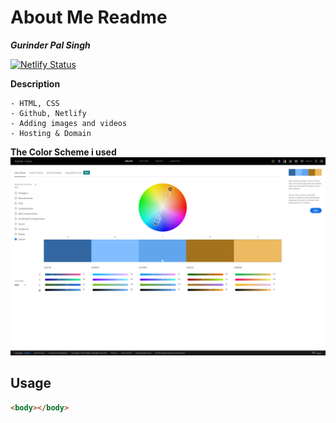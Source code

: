 # About Me Readme
***Gurinder Pal Singh***

[![Netlify Status](https://api.netlify.com/api/v1/badges/d4797ebe-4b70-4909-8a9b-017687526c4f/deploy-status)](https://app.netlify.com/sites/about-me-gurinderps003/deploys)

**Description**
```
- HTML, CSS
- Github, Netlify
- Adding images and videos
- Hosting & Domain
```
**The Color Scheme i used**
![Color Scheme](https://raw.githubusercontent.com/RVCC-IDMX/about-me-gurinderps003/f771e1e67c2bd5dc78107e5b70fd4226f758fa1a/img/color.adobe.com_create_color-wheel%20(1).png)

## Usage
```html
<body></body>
```

